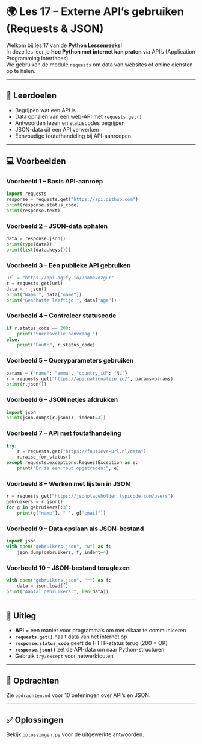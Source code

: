 # 🌍 Les 17 – Externe API’s gebruiken (Requests & JSON)

Welkom bij les 17 van de **Python Lessenreeks**!  
In deze les leer je **hoe Python met internet kan praten** via API’s (Application Programming Interfaces).  
We gebruiken de module `requests` om data van websites of online diensten op te halen.

---

## 🎯 Leerdoelen
- Begrijpen wat een API is  
- Data ophalen van een web-API met `requests.get()`  
- Antwoorden lezen en statuscodes begrijpen  
- JSON-data uit een API verwerken  
- Eenvoudige foutafhandeling bij API-aanroepen  

---

## 💻 Voorbeelden

### Voorbeeld 1 – Basis API-aanroep
```python
import requests
response = requests.get("https://api.github.com")
print(response.status_code)
print(response.text)
```

### Voorbeeld 2 – JSON-data ophalen
```python
data = response.json()
print(type(data))
print(list(data.keys()))
```

### Voorbeeld 3 – Een publieke API gebruiken
```python
url = "https://api.agify.io/?name=ozgur"
r = requests.get(url)
data = r.json()
print("Naam:", data["name"])
print("Geschatte leeftijd:", data["age"])
```

### Voorbeeld 4 – Controleer statuscode
```python
if r.status_code == 200:
    print("Succesvolle aanvraag!")
else:
    print("Fout:", r.status_code)
```

### Voorbeeld 5 – Queryparameters gebruiken
```python
params = {"name": "emma", "country_id": "NL"}
r = requests.get("https://api.nationalize.io/", params=params)
print(r.json())
```

### Voorbeeld 6 – JSON netjes afdrukken
```python
import json
print(json.dumps(r.json(), indent=4))
```

### Voorbeeld 7 – API met foutafhandeling
```python
try:
    r = requests.get("https://foutieve-url.nl/data")
    r.raise_for_status()
except requests.exceptions.RequestException as e:
    print("Er is een fout opgetreden:", e)
```

### Voorbeeld 8 – Werken met lijsten in JSON
```python
r = requests.get("https://jsonplaceholder.typicode.com/users")
gebruikers = r.json()
for g in gebruikers[:3]:
    print(g["name"], "-", g["email"])
```

### Voorbeeld 9 – Data opslaan als JSON-bestand
```python
import json
with open("gebruikers.json", "w") as f:
    json.dump(gebruikers, f, indent=4)
```

### Voorbeeld 10 – JSON-bestand teruglezen
```python
with open("gebruikers.json", "r") as f:
    data = json.load(f)
print("Aantal gebruikers:", len(data))
```

---

## 🧠 Uitleg
- **API** = een manier voor programma’s om met elkaar te communiceren  
- **`requests.get()`** haalt data van het internet op  
- **`response.status_code`** geeft de HTTP-status terug (200 = OK)  
- **`response.json()`** zet de API-data om naar Python-structuren  
- Gebruik `try/except` voor netwerkfouten  

---

## 🧩 Opdrachten
Zie `opdrachten.md` voor 10 oefeningen over API’s en JSON.

---

## ✅ Oplossingen
Bekijk `oplossingen.py` voor de uitgewerkte antwoorden.
